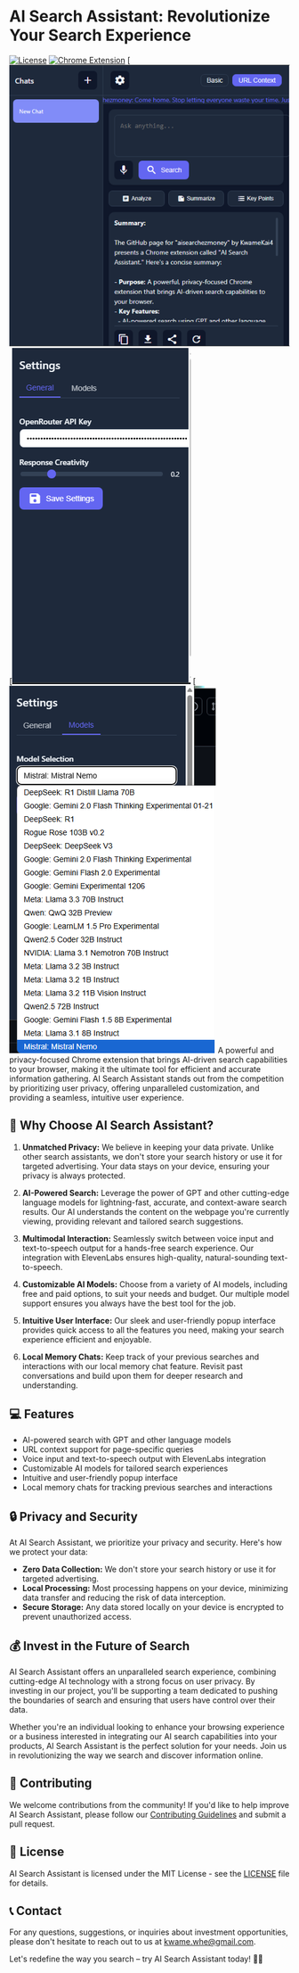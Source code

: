 # AI Search Assistant: Revolutionize Your Search Experience

[![License](https://img.shields.io/badge/License-MIT-blue.svg)](https://opensource.org/licenses/MIT)
[![Chrome Extension](https://img.shields.io/badge/Chrome-Extension-blueviolet)](https://chrome.google.com/webstore/detail/ai-search-assistant/abcdefghijklmnopqrstuvwxyz)
[![Home Page](pic1.png)
[![Settings Page](pic2.png)
[![Model Page](pic3.png)
A powerful and privacy-focused Chrome extension that brings AI-driven search capabilities to your browser, making it the ultimate tool for efficient and accurate information gathering. AI Search Assistant stands out from the competition by prioritizing user privacy, offering unparalleled customization, and providing a seamless, intuitive user experience.

## 🚀 Why Choose AI Search Assistant?

1. **Unmatched Privacy:** We believe in keeping your data private. Unlike other search assistants, we don't store your search history or use it for targeted advertising. Your data stays on your device, ensuring your privacy is always protected.

2. **AI-Powered Search:** Leverage the power of GPT and other cutting-edge language models for lightning-fast, accurate, and context-aware search results. Our AI understands the content on the webpage you're currently viewing, providing relevant and tailored search suggestions.

3. **Multimodal Interaction:** Seamlessly switch between voice input and text-to-speech output for a hands-free search experience. Our integration with ElevenLabs ensures high-quality, natural-sounding text-to-speech.

4. **Customizable AI Models:** Choose from a variety of AI models, including free and paid options, to suit your needs and budget. Our multiple model support ensures you always have the best tool for the job.

5. **Intuitive User Interface:** Our sleek and user-friendly popup interface provides quick access to all the features you need, making your search experience efficient and enjoyable.

6. **Local Memory Chats:** Keep track of your previous searches and interactions with our local memory chat feature. Revisit past conversations and build upon them for deeper research and understanding.

## 💻 Features

- AI-powered search with GPT and other language models
- URL context support for page-specific queries
- Voice input and text-to-speech output with ElevenLabs integration
- Customizable AI models for tailored search experiences
- Intuitive and user-friendly popup interface
- Local memory chats for tracking previous searches and interactions

## 🔒 Privacy and Security

At AI Search Assistant, we prioritize your privacy and security. Here's how we protect your data:

- **Zero Data Collection:** We don't store your search history or use it for targeted advertising.
- **Local Processing:** Most processing happens on your device, minimizing data transfer and reducing the risk of data interception.
- **Secure Storage:** Any data stored locally on your device is encrypted to prevent unauthorized access.

## 💰 Invest in the Future of Search

AI Search Assistant offers an unparalleled search experience, combining cutting-edge AI technology with a strong focus on user privacy. By investing in our project, you'll be supporting a team dedicated to pushing the boundaries of search and ensuring that users have control over their data.

Whether you're an individual looking to enhance your browsing experience or a business interested in integrating our AI search capabilities into your products, AI Search Assistant is the perfect solution for your needs. Join us in revolutionizing the way we search and discover information online.

## 📝 Contributing

We welcome contributions from the community! If you'd like to help improve AI Search Assistant, please follow our [Contributing Guidelines](CONTRIBUTING.md) and submit a pull request.

## 📄 License

AI Search Assistant is licensed under the MIT License - see the [LICENSE](LICENSE) file for details.

## 📞 Contact

For any questions, suggestions, or inquiries about investment opportunities, please don't hesitate to reach out to us at [kwame.whe@gmail.com](mailto:kwame.whe@gmail.com).

Let's redefine the way you search – try AI Search Assistant today! 🔎🤖
